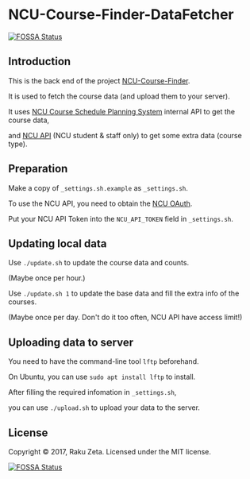 # NCU-Course-Finder-DataFetcher
[![FOSSA Status](https://app.fossa.io/api/projects/git%2Bgithub.com%2Fzetaraku%2FNCU-Course-Finder-DataFetcher.svg?type=shield)](https://app.fossa.io/projects/git%2Bgithub.com%2Fzetaraku%2FNCU-Course-Finder-DataFetcher?ref=badge_shield)


Introduction
------------

This is the back end of the project [NCU-Course-Finder](https://github.com/zetaraku/NCU-Course-Finder).

It is used to fetch the course data (and upload them to your server).

It uses [NCU Course Schedule Planning System](https://course.ncu.edu.tw/) internal API to get the course data,

and [NCU API](https://github.com/NCU-CC/API-Documentation) (NCU student & staff only) to get some extra data (course type).


Preparation
-----------

Make a copy of `_settings.sh.example` as `_settings.sh`.

To use the NCU API, you need to obtain the [NCU OAuth](https://api.cc.ncu.edu.tw/manage).

Put your NCU API Token into the `NCU_API_TOKEN` field in `_settings.sh`.


Updating local data
-------------------

Use `./update.sh` to update the course data and counts.

(Maybe once per hour.)

Use `./update.sh 1` to update the base data and fill the extra info of the courses.

(Maybe once per day. Don't do it too often, NCU API have access limit!)


Uploading data to server
------------------------

You need to have the command-line tool `lftp` beforehand.

On Ubuntu, you can use `sudo apt install lftp` to install.

After filling the required infomation in `_settings.sh`,

you can use `./upload.sh` to upload your data to the server.


License
-------

Copyright © 2017, Raku Zeta. Licensed under the MIT license.

[![FOSSA Status](https://app.fossa.io/api/projects/git%2Bgithub.com%2Fzetaraku%2FNCU-Course-Finder-DataFetcher.svg?type=large)](https://app.fossa.io/projects/git%2Bgithub.com%2Fzetaraku%2FNCU-Course-Finder-DataFetcher?ref=badge_large)
